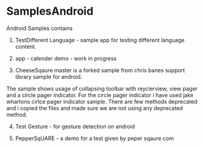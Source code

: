 # SamplesAndroid
Android Samples contains

1. TestDifferent Language - sample app for testing different language content.

2. app - calender demo - work in progress

3. CheeseSqaure master is a forked sample from chris banes support library sample for android.

The sample shows usage of collapsing toolbar with reyclerview, view pager and a circle pager indicator. For the circle pager indicator i have used jake whartons cirlce pager indicator sample.
There are few methods deprecated and i copied the files and made sure we are not using any deprecated method. 

4. Test Gesture - for gesture detection on android

5. PepperSqUARE - a demo for a test given by peper sqaure.com

